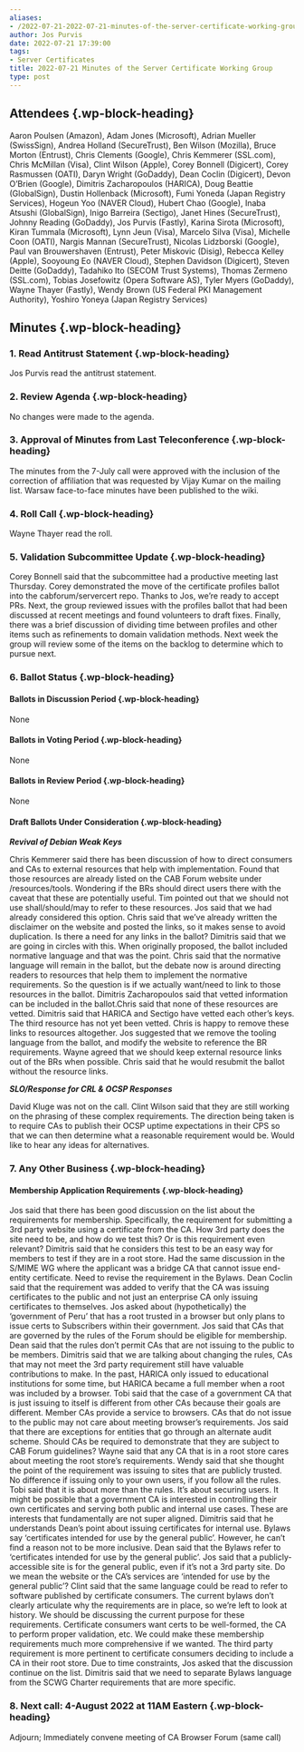 ```yaml
---
aliases:
- /2022-07-21-2022-07-21-minutes-of-the-server-certificate-working-group/
author: Jos Purvis
date: 2022-07-21 17:39:00
tags:
- Server Certificates
title: 2022-07-21 Minutes of the Server Certificate Working Group
type: post
---
```


## Attendees {.wp-block-heading}

Aaron Poulsen (Amazon), Adam Jones (Microsoft), Adrian Mueller (SwissSign), Andrea Holland (SecureTrust), Ben Wilson (Mozilla), Bruce Morton (Entrust), Chris Clements (Google), Chris Kemmerer (SSL.com), Chris McMillan (Visa), Clint Wilson (Apple), Corey Bonnell (Digicert), Corey Rasmussen (OATI), Daryn Wright (GoDaddy), Dean Coclin (Digicert), Devon O’Brien (Google), Dimitris Zacharopoulos (HARICA), Doug Beattie (GlobalSign), Dustin Hollenback (Microsoft), Fumi Yoneda (Japan Registry Services), Hogeun Yoo (NAVER Cloud), Hubert Chao (Google), Inaba Atsushi (GlobalSign), Inigo Barreira (Sectigo), Janet Hines (SecureTrust), Johnny Reading (GoDaddy), Jos Purvis (Fastly), Karina Sirota (Microsoft), Kiran Tummala (Microsoft), Lynn Jeun (Visa), Marcelo Silva (Visa), Michelle Coon (OATI), Nargis Mannan (SecureTrust), Nicolas Lidzborski (Google), Paul van Brouwershaven (Entrust), Peter Miskovic (Disig), Rebecca Kelley (Apple), Sooyoung Eo (NAVER Cloud), Stephen Davidson (Digicert), Steven Deitte (GoDaddy), Tadahiko Ito (SECOM Trust Systems), Thomas Zermeno (SSL.com), Tobias Josefowitz (Opera Software AS), Tyler Myers (GoDaddy), Wayne Thayer (Fastly), Wendy Brown (US Federal PKI Management Authority), Yoshiro Yoneya (Japan Registry Services)

## Minutes {.wp-block-heading}

### 1. Read Antitrust Statement {.wp-block-heading}

Jos Purvis read the antitrust statement.

### 2. Review Agenda {.wp-block-heading}

No changes were made to the agenda.

### 3. Approval of Minutes from Last Teleconference {.wp-block-heading}

The minutes from the 7-July call were approved with the inclusion of the correction of affiliation that was requested by Vijay Kumar on the mailing list. Warsaw face-to-face minutes have been published to the wiki.

### 4. Roll Call {.wp-block-heading}

Wayne Thayer read the roll.

### 5. Validation Subcommittee Update {.wp-block-heading}

Corey Bonnell said that the subcommittee had a productive meeting last Thursday. Corey demonstrated the move of the certificate profiles ballot into the cabforum/servercert repo. Thanks to Jos, we’re ready to accept PRs. Next, the group reviewed issues with the profiles ballot that had been discussed at recent meetings and found volunteers to draft fixes. Finally, there was a brief discussion of dividing time between profiles and other items such as refinements to domain validation methods. Next week the group will review some of the items on the backlog to determine which to pursue next.

### 6. Ballot Status {.wp-block-heading}

#### Ballots in Discussion Period {.wp-block-heading}

None

#### Ballots in Voting Period {.wp-block-heading}

None

#### Ballots in Review Period {.wp-block-heading}

None

#### Draft Ballots Under Consideration {.wp-block-heading}

**_Revival of Debian Weak Keys_**

Chris Kemmerer said there has been discussion of how to direct consumers and CAs to external resources that help with implementation. Found that those resources are already listed on the CAB Forum website under /resources/tools. Wondering if the BRs should direct users there with the caveat that these are potentially useful. Tim pointed out that we should not use shall/should/may to refer to these resources. Jos said that we had already considered this option. Chris said that we’ve already written the disclaimer on the website and posted the links, so it makes sense to avoid duplication. Is there a need for any links in the ballot? Dimitris said that we are going in circles with this. When originally proposed, the ballot included normative language and that was the point. Chris said that the normative language will remain in the ballot, but the debate now is around directing readers to resources that help them to implement the normative requirements. So the question is if we actually want/need to link to those resources in the ballot. Dimitris Zacharopoulos said that vetted information can be included in the ballot.Chris said that none of these resources are vetted. Dimitris said that HARICA and Sectigo have vetted each other’s keys. The third resource has not yet been vetted. Chris is happy to remove these links to resources altogether. Jos suggested that we remove the tooling language from the ballot, and modify the website to reference the BR requirements. Wayne agreed that we should keep external resource links out of the BRs when possible. Chris said that he would resubmit the ballot without the resource links.

**_SLO/Response for CRL & OCSP Responses_**

David Kluge was not on the call. Clint Wilson said that they are still working on the phrasing of these complex requirements. The direction being taken is to require CAs to publish their OCSP uptime expectations in their CPS so that we can then determine what a reasonable requirement would be. Would like to hear any ideas for alternatives.

### 7. Any Other Business {.wp-block-heading}

#### Membership Application Requirements {.wp-block-heading}

Jos said that there has been good discussion on the list about the requirements for membership. Specifically, the requirement for submitting a 3rd party website using a certificate from the CA. How 3rd party does the site need to be, and how do we test this? Or is this requirement even relevant? Dimitris said that he considers this test to be an easy way for members to test if they are in a root store. Had the same discussion in the S/MIME WG where the applicant was a bridge CA that cannot issue end-entity certificate. Need to revise the requirement in the Bylaws. Dean Coclin said that the requirement was added to verify that the CA was issuing certificates to the public and not just an enterprise CA only issuing certificates to themselves. Jos asked about (hypothetically) the ‘government of Peru’ that has a root trusted in a browser but only plans to issue certs to Subscribers within their government. Jos said that CAs that are governed by the rules of the Forum should be eligible for membership. Dean said that the rules don’t permit CAs that are not issuing to the public to be members. Dimitris said that we are talking about changing the rules, CAs that may not meet the 3rd party requirement still have valuable contributions to make. In the past, HARICA only issued to educational institutions for some time, but HARICA became a full member when a root was included by a browser. Tobi said that the case of a government CA that is just issuing to itself is different from other CAs because their goals are different. Member CAs provide a service to browsers. CAs that do not issue to the public may not care about meeting browser’s requirements. Jos said that there are exceptions for entities that go through an alternate audit scheme. Should CAs be required to demonstrate that they are subject to CAB Forum guidelines? Wayne said that any CA that is in a root store cares about meeting the root store’s requirements. Wendy said that she thought the point of the requirement was issuing to sites that are publicly trusted. No difference if issuing only to your own users, if you follow all the rules. Tobi said that it is about more than the rules. It’s about securing users. It might be possible that a government CA is interested in controlling their own certificates and serving both public and internal use cases. These are interests that fundamentally are not super aligned. Dimitris said that he understands Dean’s point about issuing certificates for internal use. Bylaws say ‘certificates intended for use by the general public’. However, he can’t find a reason not to be more inclusive. Dean said that the Bylaws refer to ‘certificates intended for use by the general public’. Jos said that a publicly-accessible site is for the general public, even if it’s not a 3rd party site. Do we mean the website or the CA’s services are ‘intended for use by the general public’? Clint said that the same language could be read to refer to software published by certificate consumers. The current bylaws don’t clearly articulate why the requirements are in place, so we’re left to look at history. We should be discussing the current purpose for these requirements. Certificate consumers want certs to be well-formed, the CA to perform proper validation, etc. We could make these membership requirements much more comprehensive if we wanted. The third party requirement is more pertinent to certificate consumers deciding to include a CA in their root store. Due to time constraints, Jos asked that the discussion continue on the list. Dimitris said that we need to separate Bylaws language from the SCWG Charter requirements that are more specific.

### 8. Next call: 4-August 2022 at 11AM Eastern {.wp-block-heading}

Adjourn; Immediately convene meeting of CA Browser Forum (same call)